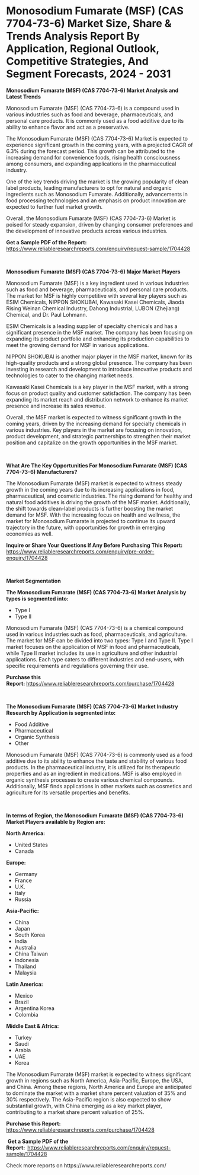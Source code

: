 <p><h1>Monosodium Fumarate (MSF) (CAS 7704-73-6) Market Size, Share & Trends Analysis Report By Application, Regional Outlook, Competitive Strategies, And Segment Forecasts, 2024 - 2031</h1></p><p><strong>Monosodium Fumarate (MSF) (CAS 7704-73-6) Market Analysis and Latest Trends</strong></p>
<p><p>Monosodium Fumarate (MSF) (CAS 7704-73-6) is a compound used in various industries such as food and beverage, pharmaceuticals, and personal care products. It is commonly used as a food additive due to its ability to enhance flavor and act as a preservative.</p><p>The Monosodium Fumarate (MSF) (CAS 7704-73-6) Market is expected to experience significant growth in the coming years, with a projected CAGR of 6.3% during the forecast period. This growth can be attributed to the increasing demand for convenience foods, rising health consciousness among consumers, and expanding applications in the pharmaceutical industry.</p><p>One of the key trends driving the market is the growing popularity of clean label products, leading manufacturers to opt for natural and organic ingredients such as Monosodium Fumarate. Additionally, advancements in food processing technologies and an emphasis on product innovation are expected to further fuel market growth.</p><p>Overall, the Monosodium Fumarate (MSF) (CAS 7704-73-6) Market is poised for steady expansion, driven by changing consumer preferences and the development of innovative products across various industries.</p></p>
<p><strong>Get a Sample PDF of the Report:&nbsp;</strong> <a href="https://www.reliableresearchreports.com/enquiry/request-sample/1704428">https://www.reliableresearchreports.com/enquiry/request-sample/1704428</a></p>
<p>&nbsp;</p>
<p><strong>Monosodium Fumarate (MSF) (CAS 7704-73-6) Major Market Players</strong></p>
<p><p>Monosodium Fumarate (MSF) is a key ingredient used in various industries such as food and beverage, pharmaceuticals, and personal care products. The market for MSF is highly competitive with several key players such as ESIM Chemicals, NIPPON SHOKUBAI, Kawasaki Kasei Chemicals, Jiaoda Rising Weinan Chemical Industry, Dahong Industrial, LUBON (Zhejiang) Chemical, and Dr. Paul Lohmann.</p><p>ESIM Chemicals is a leading supplier of specialty chemicals and has a significant presence in the MSF market. The company has been focusing on expanding its product portfolio and enhancing its production capabilities to meet the growing demand for MSF in various applications.</p><p>NIPPON SHOKUBAI is another major player in the MSF market, known for its high-quality products and a strong global presence. The company has been investing in research and development to introduce innovative products and technologies to cater to the changing market needs.</p><p>Kawasaki Kasei Chemicals is a key player in the MSF market, with a strong focus on product quality and customer satisfaction. The company has been expanding its market reach and distribution network to enhance its market presence and increase its sales revenue.</p><p>Overall, the MSF market is expected to witness significant growth in the coming years, driven by the increasing demand for specialty chemicals in various industries. Key players in the market are focusing on innovation, product development, and strategic partnerships to strengthen their market position and capitalize on the growth opportunities in the MSF market.</p></p>
<p>&nbsp;</p>
<p><strong>What Are The Key Opportunities For Monosodium Fumarate (MSF) (CAS 7704-73-6) Manufacturers?</strong></p>
<p><p>The Monosodium Fumarate (MSF) market is expected to witness steady growth in the coming years due to its increasing applications in food, pharmaceutical, and cosmetic industries. The rising demand for healthy and natural food additives is driving the growth of the MSF market. Additionally, the shift towards clean-label products is further boosting the market demand for MSF. With the increasing focus on health and wellness, the market for Monosodium Fumarate is projected to continue its upward trajectory in the future, with opportunities for growth in emerging economies as well.</p></p>
<p><strong>Inquire or Share Your Questions If Any Before Purchasing This Report:</strong> <a href="https://www.reliableresearchreports.com/enquiry/pre-order-enquiry/1704428">https://www.reliableresearchreports.com/enquiry/pre-order-enquiry/1704428</a></p>
<p>&nbsp;</p>
<p><strong>Market Segmentation</strong></p>
<p><strong>The Monosodium Fumarate (MSF) (CAS 7704-73-6) Market Analysis by types is segmented into:</strong></p>
<p><ul><li>Type I</li><li>Type II</li></ul></p>
<p><p>Monosodium Fumarate (MSF) (CAS 7704-73-6) is a chemical compound used in various industries such as food, pharmaceuticals, and agriculture. The market for MSF can be divided into two types: Type I and Type II. Type I market focuses on the application of MSF in food and pharmaceuticals, while Type II market includes its use in agriculture and other industrial applications. Each type caters to different industries and end-users, with specific requirements and regulations governing their use.</p></p>
<p><strong>Purchase this Report:&nbsp;</strong><a href="https://www.reliableresearchreports.com/purchase/1704428">https://www.reliableresearchreports.com/purchase/1704428</a></p>
<p>&nbsp;</p>
<p><strong>The Monosodium Fumarate (MSF) (CAS 7704-73-6) Market Industry Research by Application is segmented into:</strong></p>
<p><ul><li>Food Additive</li><li>Pharmaceutical</li><li>Organic Synthesis</li><li>Other</li></ul></p>
<p><p>Monosodium Fumarate (MSF) (CAS 7704-73-6) is commonly used as a food additive due to its ability to enhance the taste and stability of various food products. In the pharmaceutical industry, it is utilized for its therapeutic properties and as an ingredient in medications. MSF is also employed in organic synthesis processes to create various chemical compounds. Additionally, MSF finds applications in other markets such as cosmetics and agriculture for its versatile properties and benefits.</p></p>
<p>&nbsp;</p>
<p><strong>In terms of Region, the Monosodium Fumarate (MSF) (CAS 7704-73-6) Market Players available by Region are:</strong></p>
<p>
    <p> <strong> North America: </strong>
        <ul>
            <li>United States</li>
            <li>Canada</li>
        </ul>
        </p> 
    <p> <strong> Europe: </strong>
        <ul>
            <li>Germany</li>
            <li>France</li>
            <li>U.K.</li>
            <li>Italy</li>
            <li>Russia</li>
        </ul>
        </p> 
    <p> <strong> Asia-Pacific: </strong>
        <ul>
            <li>China</li>
            <li>Japan</li>
            <li>South Korea</li>
            <li>India</li>
            <li>Australia</li>
            <li>China Taiwan</li>
            <li>Indonesia</li>
            <li>Thailand</li>
            <li>Malaysia</li>
        </ul>
        </p> 
    <p> <strong> Latin America: </strong>
        <ul>
            <li>Mexico</li>
            <li>Brazil</li>
            <li>Argentina Korea</li>
            <li>Colombia</li>
        </ul>
        </p> 
    <p> <strong> Middle East & Africa: </strong>
        <ul>
            <li>Turkey</li>
            <li>Saudi</li>
            <li>Arabia</li>
            <li>UAE</li>
            <li>Korea</li>
        </ul>
    </p>
    </p>
<p><p>The Monosodium Fumarate (MSF) market is expected to witness significant growth in regions such as North America, Asia-Pacific, Europe, the USA, and China. Among these regions, North America and Europe are anticipated to dominate the market with a market share percent valuation of 35% and 30% respectively. The Asia-Pacific region is also expected to show substantial growth, with China emerging as a key market player, contributing to a market share percent valuation of 25%.</p></p>
<p><strong>Purchase this Report: </strong><a href="https://www.reliableresearchreports.com/purchase/1704428">https://www.reliableresearchreports.com/purchase/1704428</a></p>
<p>&nbsp;<strong>Get a Sample PDF of the Report:&nbsp;&nbsp;</strong><a href="https://www.reliableresearchreports.com/enquiry/request-sample/1704428">https://www.reliableresearchreports.com/enquiry/request-sample/1704428</a></p>
<p><strong></strong></p>
<p>Check more reports on https://www.reliableresearchreports.com/</p>